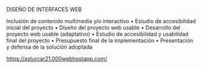 
DISEÑO DE INTERFACES WEB

  Inclusión de contenido multimedia y/o interactivo
• Estudio de accesibilidad inicial del proyecto
• Diseño del proyecto web usable
• Desarrollo del proyecto web usable (adaptativo)
• Estudio de accesibilidad y usabilidad final del proyecto
• Presupuesto final de la implementación
• Presentación y defensa de la solución adoptada

https://asturcar21.000webhostapp.com/
